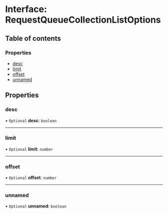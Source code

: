 # Interface: RequestQueueCollectionListOptions

## Table of contents

### Properties

- [desc](RequestQueueCollectionListOptions.md#desc)
- [limit](RequestQueueCollectionListOptions.md#limit)
- [offset](RequestQueueCollectionListOptions.md#offset)
- [unnamed](RequestQueueCollectionListOptions.md#unnamed)

## Properties

### <a id="desc" name="desc"></a> desc

• `Optional` **desc**: `boolean`

___

### <a id="limit" name="limit"></a> limit

• `Optional` **limit**: `number`

___

### <a id="offset" name="offset"></a> offset

• `Optional` **offset**: `number`

___

### <a id="unnamed" name="unnamed"></a> unnamed

• `Optional` **unnamed**: `boolean`

